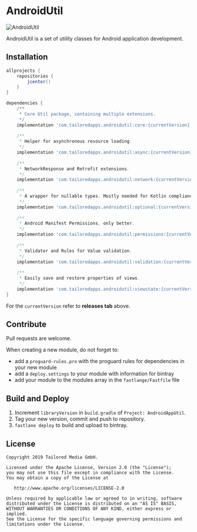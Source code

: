 # AndroidUtil

![AndroidUtil](https://img.shields.io/badge/TailoredApps-AndroidUtil-blue.svg)

AndroidUtil is a set of utility classes for Android application development.

## Installation

```groovy
allprojects {
    repositories {
        jcenter()
    }
}

dependencies {
    /**
     * Core Util package, containing multiple extensions. 
     */
    implementation 'com.tailoredapps.androidutil:core:{currentVersion}'
    
    /**
     * Helper for asynchronous resource loading.
     */
    implementation 'com.tailoredapps.androidutil:async:{currentVersion}'
    
    /**
     * NetworkResponse and Retrofit extensions.
     */    
    implementation 'com.tailoredapps.androidutil:network:{currentVersion}'
    
    /**
     * A wrapper for nullable types. Mostly needed for Kotlin compliance with Java APIs such as RxJava.
     */    
    implementation 'com.tailoredapps.androidutil:optional:{currentVersion}'
    
    /**
     * Android Manifest Permissions, only better.
     */    
    implementation 'com.tailoredapps.androidutil:permissions:{currentVersion}'
    
    /**
     * Validator and Rules for Value validation.
     */    
    implementation 'com.tailoredapps.androidutil:validation:{currentVersion}'
    
    /**
     * Easily save and restore properties of views. 
     */    
    implementation 'com.tailoredapps.androidutil:viewstate:{currentVersion}'
}
```

For the `currentVersion` refer to **releases tab** above.

## Contribute

Pull requests are welcome. 

When creating a new module, do not forget to:
* add a `proguard-rules.pro` with the proguard rules for dependencies in your new module 
* add a `deploy.settings` to your module with information for bintray
* add your module to the modules array in the `fastlange/Fastfile` file

## Build and Deploy

1. Increment `libraryVersion` in `build.gradle` of `Project: AndroidAppUtil`.
2. Tag your new version, commit and push to repository.
3. `fastlane deploy` to build and upload to bintray.

## License

```
Copyright 2019 Tailored Media GmbH.

Licensed under the Apache License, Version 2.0 (the "License");
you may not use this file except in compliance with the License.
You may obtain a copy of the License at

   http://www.apache.org/licenses/LICENSE-2.0

Unless required by applicable law or agreed to in writing, software
distributed under the License is distributed on an "AS IS" BASIS,
WITHOUT WARRANTIES OR CONDITIONS OF ANY KIND, either express or implied.
See the License for the specific language governing permissions and
limitations under the License.
```
